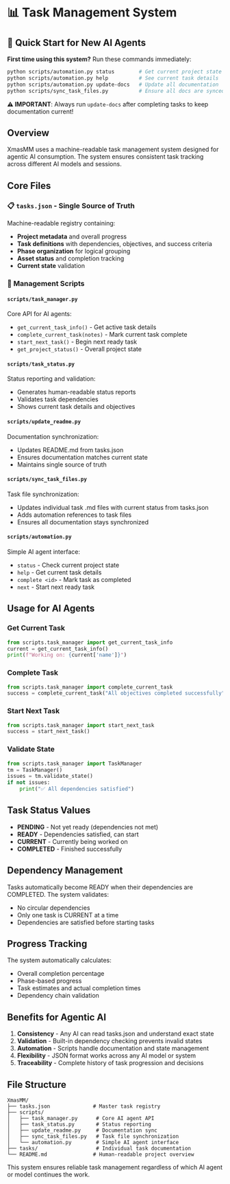 # 📊 Task Management System

## 🚀 Quick Start for New AI Agents
**First time using this system?** Run these commands immediately:
```bash
python scripts/automation.py status        # Get current project state
python scripts/automation.py help          # See current task details
python scripts/automation.py update-docs   # Update all documentation
python scripts/sync_task_files.py          # Ensure all docs are synced
```

**⚠️ IMPORTANT**: Always run `update-docs` after completing tasks to keep documentation current!

## Overview
XmasMM uses a machine-readable task management system designed for agentic AI consumption. The system ensures consistent task tracking across different AI models and sessions.

## Core Files

### 📋 `tasks.json` - Single Source of Truth
Machine-readable registry containing:
- **Project metadata** and overall progress
- **Task definitions** with dependencies, objectives, and success criteria  
- **Phase organization** for logical grouping
- **Asset status** and completion tracking
- **Current state** validation

### 🔧 Management Scripts

#### `scripts/task_manager.py`
Core API for AI agents:
- `get_current_task_info()` - Get active task details
- `complete_current_task(notes)` - Mark current task complete
- `start_next_task()` - Begin next ready task
- `get_project_status()` - Overall project state

#### `scripts/task_status.py`
Status reporting and validation:
- Generates human-readable status reports
- Validates task dependencies
- Shows current task details and objectives

#### `scripts/update_readme.py`
Documentation synchronization:
- Updates README.md from tasks.json
- Ensures documentation matches current state
- Maintains single source of truth

#### `scripts/sync_task_files.py`
Task file synchronization:
- Updates individual task .md files with current status from tasks.json
- Adds automation references to task files
- Ensures all documentation stays synchronized

#### `scripts/automation.py`
Simple AI agent interface:
- `status` - Check current project state
- `help` - Get current task details  
- `complete <id>` - Mark task as completed
- `next` - Start next ready task

## Usage for AI Agents

### Get Current Task
```python
from scripts.task_manager import get_current_task_info
current = get_current_task_info()
print(f"Working on: {current['name']}")
```

### Complete Task
```python
from scripts.task_manager import complete_current_task
success = complete_current_task("All objectives completed successfully")
```

### Start Next Task
```python
from scripts.task_manager import start_next_task
success = start_next_task()
```

### Validate State
```python
from scripts.task_manager import TaskManager
tm = TaskManager()
issues = tm.validate_state()
if not issues:
    print("✅ All dependencies satisfied")
```

## Task Status Values

- **PENDING** - Not yet ready (dependencies not met)
- **READY** - Dependencies satisfied, can start
- **CURRENT** - Currently being worked on
- **COMPLETED** - Finished successfully

## Dependency Management

Tasks automatically become READY when their dependencies are COMPLETED. The system validates:
- No circular dependencies
- Only one task is CURRENT at a time
- Dependencies are satisfied before starting tasks

## Progress Tracking

The system automatically calculates:
- Overall completion percentage
- Phase-based progress
- Task estimates and actual completion times
- Dependency chain validation

## Benefits for Agentic AI

1. **Consistency** - Any AI can read tasks.json and understand exact state
2. **Validation** - Built-in dependency checking prevents invalid states
3. **Automation** - Scripts handle documentation and state management
4. **Flexibility** - JSON format works across any AI model or system
5. **Traceability** - Complete history of task progression and decisions

## File Structure
```
XmasMM/
├── tasks.json              # Master task registry
├── scripts/
│   ├── task_manager.py      # Core AI agent API
│   ├── task_status.py       # Status reporting
│   ├── update_readme.py     # Documentation sync
│   ├── sync_task_files.py   # Task file synchronization
│   └── automation.py        # Simple AI agent interface
├── tasks/                   # Individual task documentation
└── README.md               # Human-readable project overview
```

This system ensures reliable task management regardless of which AI agent or model continues the work.
